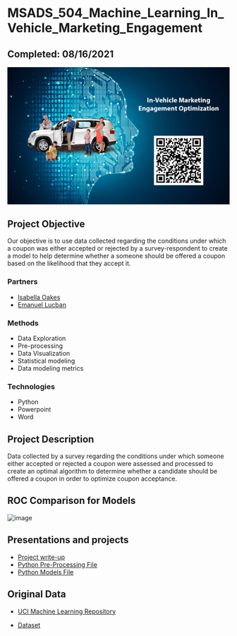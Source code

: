 # MSADS_504_Machine_Learning_In_Vehicle_Marketing_Engagement

## Completed: 08/16/2021

![image](https://github.com/lshpaner/MSADS_504_Machine_Learning_In_Vehicle_Marketing_Engagement/blob/main/featured.jpg)

## Project Objective
Our objective is to use data collected regarding the conditions under which a coupon was either accepted or rejected by a survey-respondent to create a model to help determine whether a someone should be offered a coupon based on the likelihood that they accept it.

### Partners
* [Isabella Oakes](https://github.com/isabellaoakes)
* [Emanuel Lucban](https://github.com/zeegeeko)

### Methods
* Data Exploration
* Pre-processing
* Data Visualization
* Statistical modeling
* Data modeling metrics

### Technologies
* Python
* Powerpoint
* Word

## Project Description
Data collected by a survey regarding the conditions under which someone either accepted or rejected a coupon were assessed and processed to create an optimal algorithm to determine whether a candidate should be offered a coupon in order to optimize coupon acceptance. 

## ROC Comparison for Models
![image](https://user-images.githubusercontent.com/74040889/131297526-9f30ec80-d5e8-4799-bc44-feaad400a578.png)

## Presentations and projects
* [Project write-up](https://github.com/lshpaner/MSADS_504_Machine_Learning_In_Vehicle_Marketing_Engagement/blob/main/In_Vehicle_Coupon_Marketing.pdf)
* [Python Pre-Processing File](https://github.com/lshpaner/MSADS_504_Machine_Learning_In_Vehicle_Marketing_Engagement/blob/main/Preprocessing.ipynb)
* [Python Models File](https://github.com/lshpaner/MSADS_504_Machine_Learning_In_Vehicle_Marketing_Engagement/blob/main/Models.ipynb)

## Original Data
* [UCI Machine Learning Repository](https://archive.ics.uci.edu/ml/datasets/in-vehicle+coupon+recommendation)  

* [Dataset](https://archive.ics.uci.edu/ml/machine-learning-databases/00603/in-vehicle-coupon-recommendation.csv)